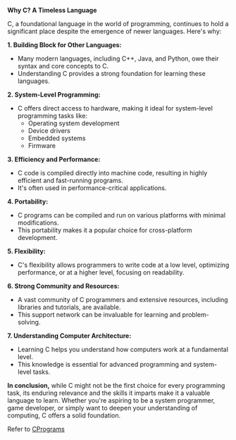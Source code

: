 **Why C? A Timeless Language**

C, a foundational language in the world of programming, continues to hold a significant place despite the emergence of newer languages. Here's why:

**1. Building Block for Other Languages:**

- Many modern languages, including C++, Java, and Python, owe their syntax and core concepts to C.
- Understanding C provides a strong foundation for learning these languages.

**2. System-Level Programming:**

- C offers direct access to hardware, making it ideal for system-level programming tasks like:
    - Operating system development
    - Device drivers
    - Embedded systems
    - Firmware

**3. Efficiency and Performance:**

- C code is compiled directly into machine code, resulting in highly efficient and fast-running programs.
- It's often used in performance-critical applications.

**4. Portability:**

- C programs can be compiled and run on various platforms with minimal modifications.
- This portability makes it a popular choice for cross-platform development.

**5. Flexibility:**

- C's flexibility allows programmers to write code at a low level, optimizing performance, or at a higher level, focusing on readability.

**6. Strong Community and Resources:**

- A vast community of C programmers and extensive resources, including libraries and tutorials, are available.
- This support network can be invaluable for learning and problem-solving.

**7. Understanding Computer Architecture:**

- Learning C helps you understand how computers work at a fundamental level.
- This knowledge is essential for advanced programming and system-level tasks.

**In conclusion,** while C might not be the first choice for every programming task, its enduring relevance and the skills it imparts make it a valuable language to learn. Whether you're aspiring to be a system programmer, game developer, or simply want to deepen your understanding of computing, C offers a solid foundation.

Refer to [CPrograms](https://github.com/khraosgenetor/CPrograms)
